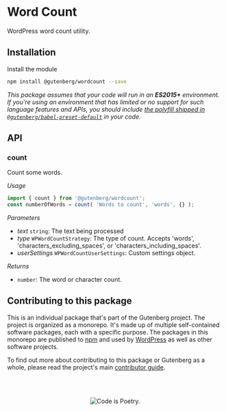 # Word Count

WordPress word count utility.

## Installation

Install the module

```bash
npm install @gutenberg/wordcount --save
```

_This package assumes that your code will run in an **ES2015+** environment. If you're using an environment that has limited or no support for such language features and APIs, you should include [the polyfill shipped in `@gutenberg/babel-preset-default`](https://github.com/WordPress/gutenberg/tree/HEAD/packages/babel-preset-default#polyfill) in your code._

## API

<!-- START TOKEN(Autogenerated API docs) -->

### count

Count some words.

_Usage_

```js
import { count } from '@gutenberg/wordcount';
const numberOfWords = count( 'Words to count', 'words', {} );
```

_Parameters_

-   _text_ `string`: The text being processed
-   _type_ `WPWordCountStrategy`: The type of count. Accepts 'words', 'characters_excluding_spaces', or 'characters_including_spaces'.
-   _userSettings_ `WPWordCountUserSettings`: Custom settings object.

_Returns_

-   `number`: The word or character count.

<!-- END TOKEN(Autogenerated API docs) -->

## Contributing to this package

This is an individual package that's part of the Gutenberg project. The project is organized as a monorepo. It's made up of multiple self-contained software packages, each with a specific purpose. The packages in this monorepo are published to [npm](https://www.npmjs.com/) and used by [WordPress](https://make.wordpress.org/core/) as well as other software projects.

To find out more about contributing to this package or Gutenberg as a whole, please read the project's main [contributor guide](https://github.com/WordPress/gutenberg/tree/HEAD/CONTRIBUTING.md).

<br /><br /><p align="center"><img src="https://s.w.org/style/images/codeispoetry.png?1" alt="Code is Poetry." /></p>
